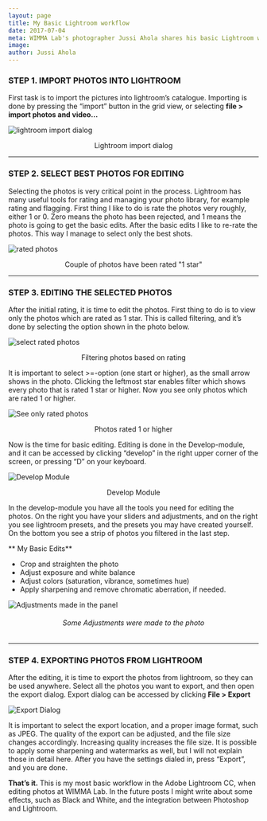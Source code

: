```yaml
---
layout: page
title: My Basic Lightroom workflow
date: 2017-07-04
meta: WIMMA Lab's photographer Jussi Ahola shares his basic Lightroom workflow! Read to learn my workflow from start to finish, in Adobe Lightroom CC!
image:
author: Jussi Ahola
---
```


### STEP 1. IMPORT PHOTOS INTO LIGHTROOM
First task is to import the pictures into lightroom’s catalogue. Importing is done by pressing the “import” button in the grid view, or selecting **file > import photos and video…**

![lightroom import dialog]({{site.baseurl}}/img/kuva1.png)
<center>Lightroom import dialog</center>

***

### STEP 2. SELECT BEST PHOTOS FOR EDITING
Selecting the photos is very critical point in the process. Lightroom has many useful tools for rating and managing your photo library, for example rating and flagging. First thing I like to do is rate the photos very roughly, either 1 or 0. Zero means the photo has been rejected, and 1 means the photo is going to get the basic edits. After the basic edits I like to re-rate the photos. This way I manage to select only the best shots.

![rated photos]({{site.baseurl}}/img/kuva2.png)
<center>Couple of photos have been rated "1 star"</center>

***

### STEP 3. EDITING THE SELECTED PHOTOS
After the initial rating, it is time to edit the photos. First thing to do is to view only the photos which are rated as 1 star. This is called filtering, and it’s done by selecting the option shown in the photo below.

![select rated photos]({{site.baseurl}}/img/kuva3.png)
<center>Filtering photos based on rating</center>

It is important to select >=-option (one start or higher), as the small arrow shows in the photo.
Clicking the leftmost star enables filter which shows every photo that is rated 1 star or higher.
Now you see only photos which are rated 1 or higher.

![See only rated photos]({{site.baseurl}}/img/kuva4.png)
<center>Photos rated 1 or higher</center>

Now is the time for basic editing. Editing is done in the Develop-module, and it can be accessed by clicking “develop” in the right upper corner of the screen, or pressing “D” on your keyboard.

![Develop Module]({{site.baseurl}}/img/kuva5.png)
<center>Develop Module</center>

In the develop-module you have all the tools you need for editing the photos. On the right you have your sliders and adjustments, and on the right you see lightroom presets, and the presets you may have created yourself. On the bottom you see a strip of photos you filtered in the last step.

** My Basic Edits**
-	Crop and straighten the photo
-	Adjust exposure and white balance
-	Adjust colors (saturation, vibrance, sometimes hue)
-	Apply sharpening and remove chromatic aberration, if needed.

![Adjustments made in the panel]({{site.baseurl}}/img/kuva6.png)
###### <center>Some Adjustments were made to the photo</center>

***

### STEP 4. EXPORTING PHOTOS FROM LIGHTROOM
After the editing, it is time to export the photos from lightroom, so they can be used anywhere. Select all the photos you want to export, and then open the export dialog. Export dialog can be accessed by clicking **File > Export**

![Export Dialog]({{site.baseurl}}/img/kuva7.png)

It is important to select the export location, and a proper image format, such as JPEG. The quality of the export can be adjusted, and the file size changes accordingly. Increasing quality increases the file size.
It is possible to apply some sharpening and watermarks as well, but I will not explain those in detail here.
After you have the settings dialed in, press “Export”, and you are done.

**That’s it.** This is my most basic workflow in the Adobe Lightroom CC, when editing photos at WIMMA Lab. In the future posts I might write about some effects, such as Black and White, and the integration between Photoshop and Lightroom.



